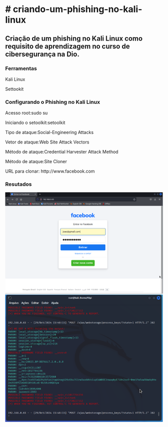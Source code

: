 <h1># criando-um-phishing-no-kali-linux</h1>
<h2>Criação de um phishing no Kali Linux como requisito de aprendizagem no curso de cibersegurança na Dio.</h2>
<h3>Ferramentas</h3>
<p>Kali Linux</p>
<p>Settookit</p>
<h3>Configurando o Phishing no Kali Linux</h3>
<p>Acesso root:sudo su</p>
<p>Iniciando o setoolkit:setoolkit</p>
<p>Tipo de ataque:Social-Engineering Attacks</p>
<p>Vetor de ataque:Web Site Attack Vectors</p>
<p>Método de ataque:Credential Harvester Attack Method </p>
<p>Método de ataque:Site Cloner</p>
<p>URL para clonar: http://www.facebook.com</p>
<h3>Resutados</h3>
<img src="https://github.com/lipenspereira39/criando-um-phishing-no-kali-linux/blob/main/Screenshot_2024-10-29_15_42_01.png" alt="Phishing do Facebook">
<img src="https://github.com/lipenspereira39/criando-um-phishing-no-kali-linux/blob/main/Captura%20de%20tela_2024-10-29_16-13-23.png" alt="Uso do Setoolkit">
